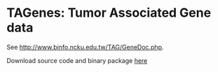 # TAGenes: Tumor Associated Gene data

See http://www.binfo.ncku.edu.tw/TAG/GeneDoc.php.

Download source code and binary package [here](https://github.com/SiYangming/TAGenes/releases/tag/v0.1.0)
